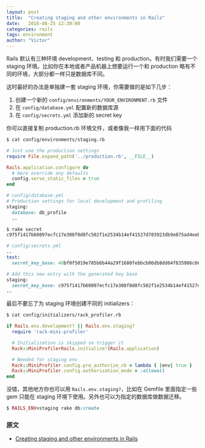 ```yaml
---
layout: post
title:  "Creating staging and other environments in Rails"
date:   2016-08-25 12:30:00
categories: rails
tags: environment
author: "Victor"
---
```


Rails 默认有三种环境 development、testing 和 production。有时我们需要一个 staging 环境。比如你在本地或者产品机器上想要运行一个和 production 略有不同的环境，大部分都一样只是数据库不同。

这时最好的办法是单独建一套 staging 环境，你需要做的是如下几步：

1. 创建一个新的 `config/environments/YOUR_ENVIRONMENT.rb` 文件
2. 在 `config/database.yml` 配置新的数据库源
3. 在 `config/secrets.yml` 添加新的 secret key

你可以直接复制 production.rb 环境文件，或者像我一样用下面的代码

```bash
$ cat config/environments/staging.rb
```

```ruby
# Just use the production settings
require File.expand_path('../production.rb', __FILE__)

Rails.application.configure do
  # Here override any defaults
  config.serve_static_files = true
end
```

```ruby
# config/database.yml
# Production settings for local development and profiling
staging:
  database: db_profile
  ..
```

```bash
$ rake secret
c975f1417b60097ecfc17e308f0d8fc502f1e2534b14ef41527d703923db9e875ad4eeb779a74c732bb6c5747c3b56d84fe7f38554089522a2f557c587766fcc
```

```ruby
# config/secrets.yml
..
test:
  secret_key_base: 40bf0f5019e785b6b44a29f1680febbcb06db8dd64f835986c6686bebddf304b67f8a9a6dffcc862f2586edc60921d0b736e3e0b1833eea2431767d2a0d1f9cc

# Add this new entry with the generated key base
staging:
  secret_key_base: c975f1417b60097ecfc17e308f0d8fc502f1e2534b14ef41527d703923db9e875ad4eeb779a74c732bb6c5747c3b56d84fe7f38554089522a2f557c587766fcc
..
```

最后不要忘了为 staging 环境创建不同的 initializers：

```bash
$ cat config/initializers/rack_profiler.rb
```

```ruby
if Rails.env.development? || Rails.env.staging?
  require 'rack-mini-profiler'

  # Initialization is skipped so trigger it
  Rack::MiniProfilerRails.initialize!(Rails.application)

  # Needed for staging env
  Rack::MiniProfiler.config.pre_authorize_cb = lambda { |env| true }
  Rack::MiniProfiler.config.authorization_mode = :allowall
end
```

没错，其他地方你也可以用 `Rails.env.staging?`，比如在 Gemfile 里面指定一些 gem 只能在 staging 环境下使用。另外也可以为指定的数据库做数据迁移。

```ruby
$ RAILS_ENV=staging rake db:create
```

### 原文

* [Creating staging and other environments in Rails](http://nts.strzibny.name/creating-staging-environments-in-rails/)
